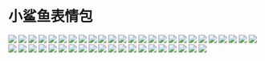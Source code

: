 # 小鲨鱼表情包

![](https://cdn.jsdelivr.net/gh/2x-ercha/twikoo-magic@master/image/smallshake/-6ddd0bf163b88414.jpg)
![](https://cdn.jsdelivr.net/gh/2x-ercha/twikoo-magic@master/image/smallshake/761abad49f1d0845.jpg)
![](https://cdn.jsdelivr.net/gh/2x-ercha/twikoo-magic@master/image/smallshake/null-23175f4710329ce8.jpg)
![](https://cdn.jsdelivr.net/gh/2x-ercha/twikoo-magic@master/image/smallshake/null-253ceaa0ad9d00d5.jpg)
![](https://cdn.jsdelivr.net/gh/2x-ercha/twikoo-magic@master/image/smallshake/null-2be07232a85f4472.jpg)
![](https://cdn.jsdelivr.net/gh/2x-ercha/twikoo-magic@master/image/smallshake/null-2cf4d6b6f6c9d18d.jpg)
![](https://cdn.jsdelivr.net/gh/2x-ercha/twikoo-magic@master/image/smallshake/null-2f9ecc265b54c153.jpg)
![](https://cdn.jsdelivr.net/gh/2x-ercha/twikoo-magic@master/image/smallshake/null-3310ef2a226c4776.jpg)
![](https://cdn.jsdelivr.net/gh/2x-ercha/twikoo-magic@master/image/smallshake/null-35261cc16e1c7623.jpg)
![](https://cdn.jsdelivr.net/gh/2x-ercha/twikoo-magic@master/image/smallshake/null-371ab21e64e4344e.jpg)
![](https://cdn.jsdelivr.net/gh/2x-ercha/twikoo-magic@master/image/smallshake/null-373612606e85580.jpg)
![](https://cdn.jsdelivr.net/gh/2x-ercha/twikoo-magic@master/image/smallshake/null-4058efd3f267fafc.jpg)
![](https://cdn.jsdelivr.net/gh/2x-ercha/twikoo-magic@master/image/smallshake/null-43333e8c017d970f.jpg)
![](https://cdn.jsdelivr.net/gh/2x-ercha/twikoo-magic@master/image/smallshake/null-558225f96f141d7f.jpg)
![](https://cdn.jsdelivr.net/gh/2x-ercha/twikoo-magic@master/image/smallshake/null-594d91a80ca975fc.jpg)
![](https://cdn.jsdelivr.net/gh/2x-ercha/twikoo-magic@master/image/smallshake/null-640df94c061cf44c.jpg)
![](https://cdn.jsdelivr.net/gh/2x-ercha/twikoo-magic@master/image/smallshake/null-6a6dfc93a8452fd0.jpg)
![](https://cdn.jsdelivr.net/gh/2x-ercha/twikoo-magic@master/image/smallshake/null-770782127c498dcf.jpg)
![](https://cdn.jsdelivr.net/gh/2x-ercha/twikoo-magic@master/image/smallshake/null-77425082b7be3318.jpg)
![](https://cdn.jsdelivr.net/gh/2x-ercha/twikoo-magic@master/image/smallshake/null134bf8bfc231fde4.jpg)
![](https://cdn.jsdelivr.net/gh/2x-ercha/twikoo-magic@master/image/smallshake/null1fbf2df8aace9658.jpg)
![](https://cdn.jsdelivr.net/gh/2x-ercha/twikoo-magic@master/image/smallshake/null26a9eca32c4f2629.jpg)
![](https://cdn.jsdelivr.net/gh/2x-ercha/twikoo-magic@master/image/smallshake/null28a0952ef6b273b8.jpg)
![](https://cdn.jsdelivr.net/gh/2x-ercha/twikoo-magic@master/image/smallshake/null31e2f41186cb17bc.jpg)
![](https://cdn.jsdelivr.net/gh/2x-ercha/twikoo-magic@master/image/smallshake/null32683e4e287a7c78.jpg)
![](https://cdn.jsdelivr.net/gh/2x-ercha/twikoo-magic@master/image/smallshake/null33d1b7a0ee58ba6.jpg)
![](https://cdn.jsdelivr.net/gh/2x-ercha/twikoo-magic@master/image/smallshake/null3b074dfcd6eb852e.jpg)
![](https://cdn.jsdelivr.net/gh/2x-ercha/twikoo-magic@master/image/smallshake/null3b5cda546336bced.jpg)
![](https://cdn.jsdelivr.net/gh/2x-ercha/twikoo-magic@master/image/smallshake/null42e4c07e6d699079.jpg)
![](https://cdn.jsdelivr.net/gh/2x-ercha/twikoo-magic@master/image/smallshake/null47801cf08960ce50.jpg)
![](https://cdn.jsdelivr.net/gh/2x-ercha/twikoo-magic@master/image/smallshake/null4bf6cc30c99948c6.jpg)
![](https://cdn.jsdelivr.net/gh/2x-ercha/twikoo-magic@master/image/smallshake/null4f2346ac5c8fe1d2.jpg)
![](https://cdn.jsdelivr.net/gh/2x-ercha/twikoo-magic@master/image/smallshake/null529a8bd66d7e397f.jpg)
![](https://cdn.jsdelivr.net/gh/2x-ercha/twikoo-magic@master/image/smallshake/null5b20902ca111a2e2.jpg)
![](https://cdn.jsdelivr.net/gh/2x-ercha/twikoo-magic@master/image/smallshake/null5d68da02952527dd.jpg)
![](https://cdn.jsdelivr.net/gh/2x-ercha/twikoo-magic@master/image/smallshake/null5db22a4a42075334.jpg)
![](https://cdn.jsdelivr.net/gh/2x-ercha/twikoo-magic@master/image/smallshake/null60dfdc8d15a39d11.jpg)
![](https://cdn.jsdelivr.net/gh/2x-ercha/twikoo-magic@master/image/smallshake/null62860349ef635710.gif)
![](https://cdn.jsdelivr.net/gh/2x-ercha/twikoo-magic@master/image/smallshake/null6474bc4d5031f1e3.jpg)
![](https://cdn.jsdelivr.net/gh/2x-ercha/twikoo-magic@master/image/smallshake/null65faeb7ecb6b72ce.jpg)
![](https://cdn.jsdelivr.net/gh/2x-ercha/twikoo-magic@master/image/smallshake/null670847fd57338448.jpg)
![](https://cdn.jsdelivr.net/gh/2x-ercha/twikoo-magic@master/image/smallshake/null7128208ad110bf70.jpg)
![](https://cdn.jsdelivr.net/gh/2x-ercha/twikoo-magic@master/image/smallshake/null9ee61c8ed3ad675.jpg)
![](https://cdn.jsdelivr.net/gh/2x-ercha/twikoo-magic@master/image/smallshake/nulld832e3ed8b0b890.jpg)
![](https://cdn.jsdelivr.net/gh/2x-ercha/twikoo-magic@master/image/smallshake/nulle6ff0f7f47a7614.jpg)
